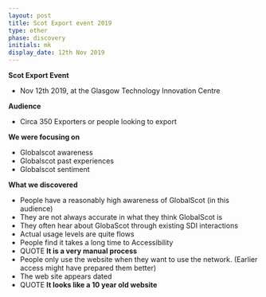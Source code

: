 ```yaml
---
layout: post
title: Scot Export event 2019
type: other
phase: discovery
initials: mk
display_date: 12th Nov 2019
---
```


**Scot Export Event**
- Nov 12th 2019,  at the Glasgow Technology Innovation Centre

**Audience**
- Circa 350 Exporters or people looking to export

**We were focusing on**
- Globalscot awareness
- Globalscot past experiences
- Globalscot sentiment
<!--more-->
**What we discovered**
- People have a reasonably high awareness of GlobalScot (in this audience)
- They are not always accurate in what they think GlobalScot is
- They often hear about GlobaScot through existing SDI interactions
- Actual usage levels are quite flows
- People find it takes a long time to Accessibility
- QUOTE **It is a very manual process**
- People only use the website when they want to use the network. (Earlier access might have prepared them better)
- The web site appears dated
- QUOTE **It looks like a 10 year old website**
